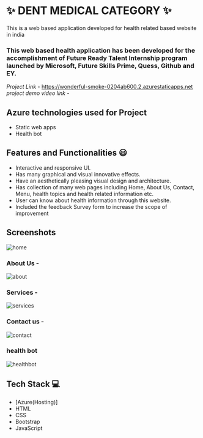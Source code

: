 # ✨  DENT MEDICAL CATEGORY ✨

This is a web based application developed for health related based website in india

### This web based health application has been developed for the accomplishment of Future Ready Talent Internship program launched by Microsoft, Future Skills Prime, Quess, Github and EY.

*Project Link* - https://wonderful-smoke-0204ab600.2.azurestaticapps.net
*project demo video link* - 

## Azure technologies used for Project

- Static web apps
- Health bot

## Features and Functionalities 😃

- Interactive and responsive UI.
- Has many graphical and visual innovative effects.
- Have an aesthetically pleasing visual design and architecture.
- Has collection of many web pages including Home, About Us, Contact, Menu, health topics and health related information etc.
- User can know about health information through this website.
- Included the feedback Survey form to increase the scope of improvement 

## Screenshots

![home](https://user-images.githubusercontent.com/121504747/210080813-28d3ac5a-7956-4e47-b1ce-7669f6db9072.png)

### About Us -

![about](https://user-images.githubusercontent.com/121504747/210080865-5715622a-d8a4-4c1d-b4dd-b74b7945c850.png)

### Services -
![services](https://user-images.githubusercontent.com/121504747/210080933-d79a30e0-6bff-4966-8601-9ae882e7e7fb.png)

### Contact us -

![contact](https://user-images.githubusercontent.com/121504747/210080944-5c22af73-2548-4574-8577-91956ffd4d2e.png)

### health bot
![healthbot](https://user-images.githubusercontent.com/121504747/210080957-b838248a-bb07-4b1d-82a3-cdc0360d5f9d.png)

## Tech Stack 💻

- [Azure(Hosting)]
- HTML
- CSS
- Bootstrap
- JavaScript
